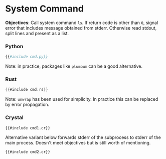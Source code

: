 # System Command

**Objectives**: Call system command `ls`. If return code is other than `0`, signal error that includes message obtained from stderr. Otherwise read stdout, split lines and present as a list.

### Python

```python
{{#include cmd.py}}
```

Note: in practice, packages like `plumbum` can be a good alternative.

### Rust

```rust
{{#include cmd.rs}}
```

Note: `unwrap` has been used for simplicity. In practice this can be replaced by error propagation.

### Crystal

```crystal
{{#include cmd1.cr}}
```

Alternative variant below forwards stderr of the subprocess to stderr of the main process. Doesn't meet objectives but is still worth of mentioning.

```crystal
{{#include cmd2.cr}}
```
